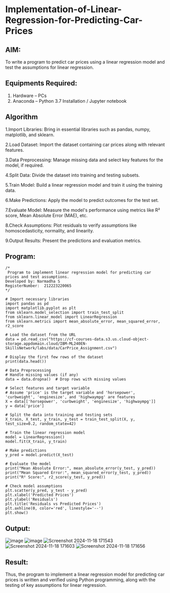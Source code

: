 
# Implementation-of-Linear-Regression-for-Predicting-Car-Prices
## AIM:
To write a program to predict car prices using a linear regression model and test the assumptions for linear regression.

## Equipments Required:
1. Hardware – PCs
2. Anaconda – Python 3.7 Installation / Jupyter notebook

## Algorithm
1.Import Libraries: Bring in essential libraries such as pandas, numpy, matplotlib, and sklearn.

2.Load Dataset: Import the dataset containing car prices along with relevant features.

3.Data Preprocessing: Manage missing data and select key features for the model, if required.

4.Split Data: Divide the dataset into training and testing subsets.

5.Train Model: Build a linear regression model and train it using the training data.

6.Make Predictions: Apply the model to predict outcomes for the test set.

7.Evaluate Model: Measure the model's performance using metrics like R² score, Mean Absolute Error (MAE), etc.

8.Check Assumptions: Plot residuals to verify assumptions like homoscedasticity, normality, and linearity.

9.Output Results: Present the predictions and evaluation metrics.

## Program:
```
/*
 Program to implement linear regression model for predicting car prices and test assumptions.
Developed by: Narmadha S
RegisterNumber:  212223220065
*/

# Import necessary libraries
import pandas as pd
import matplotlib.pyplot as plt
from sklearn.model_selection import train_test_split
from sklearn.linear_model import LinearRegression
from sklearn.metrics import mean_absolute_error, mean_squared_error, r2_score

# Load the dataset from the URL
data = pd.read_csv("https://cf-courses-data.s3.us.cloud-object-storage.appdomain.cloud/IBM-ML240EN-SkillsNetwork/labs/data/CarPrice_Assignment.csv")

# Display the first few rows of the dataset
print(data.head())

# Data Preprocessing
# Handle missing values (if any)
data = data.dropna()  # Drop rows with missing values

# Select features and target variable
# Assume 'price' is the target variable and 'horsepower', 'curbweight', 'enginesize', and 'highwaympg' are features
X = data[['horsepower', 'curbweight', 'enginesize', 'highwaympg']]
y = data['price']

# Split the data into training and testing sets
X_train, X_test, y_train, y_test = train_test_split(X, y, test_size=0.2, random_state=42)

# Train the linear regression model
model = LinearRegression()
model.fit(X_train, y_train)

# Make predictions
y_pred = model.predict(X_test)

# Evaluate the model
print("Mean Absolute Error:", mean_absolute_error(y_test, y_pred))
print("Mean Squared Error:", mean_squared_error(y_test, y_pred))
print("R² Score:", r2_score(y_test, y_pred))

# Check model assumptions
plt.scatter(y_pred, y_test - y_pred)
plt.xlabel('Predicted Prices')
plt.ylabel('Residuals')
plt.title('Residuals vs Predicted Prices')
plt.axhline(0, color='red', linestyle='--')
plt.show()
```

## Output:
![image](https://github.com/user-attachments/assets/5969e2dd-983e-4099-856d-6eed8481dd4e)
![image](https://github.com/user-attachments/assets/490a38bf-1e06-423e-84cf-db70b9228892)
![Screenshot 2024-11-18 171543](https://github.com/user-attachments/assets/dce204b7-93f4-406e-bdd0-e35a7a589646)
![Screenshot 2024-11-18 171603](https://github.com/user-attachments/assets/c5cd1b6a-8584-4d56-be5f-aebae2a4d69c)
![Screenshot 2024-11-18 171656](https://github.com/user-attachments/assets/a76da0e5-520a-45bb-834a-df92622930e8)



## Result:
Thus, the program to implement a linear regression model for predicting car prices is written and verified using Python programming, along with the testing of key assumptions for linear regression.
